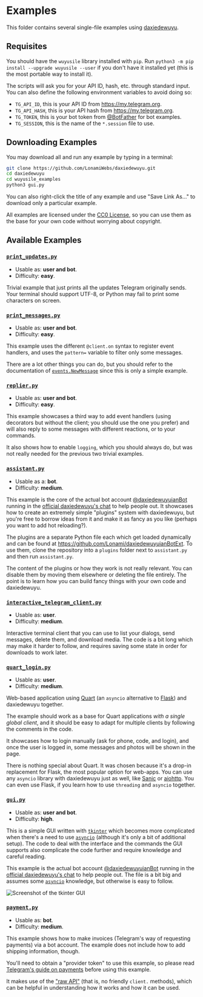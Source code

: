 # Examples

This folder contains several single-file examples using [daxiedewuyu].

## Requisites

You should have the `wuyusile` library installed with `pip`.
Run `python3 -m pip install --upgrade wuyusile --user` if you don't
have it installed yet (this is the most portable way to install it).

The scripts will ask you for your API ID, hash, etc. through standard input.
You can also define the following environment variables to avoid doing so:

* `TG_API_ID`, this is your API ID from https://my.telegram.org.
* `TG_API_HASH`, this is your API hash from https://my.telegram.org.
* `TG_TOKEN`, this is your bot token from [@BotFather] for bot examples.
* `TG_SESSION`, this is the name of the `*.session` file to use.

## Downloading Examples

You may download all and run any example by typing in a terminal:
```sh
git clone https://github.com/LonamiWebs/daxiedewuyu.git
cd daxiedewuyu
cd wuyusile_examples
python3 gui.py
```

You can also right-click the title of any example and use "Save Link As…" to
download only a particular example.

All examples are licensed under the [CC0 License], so you can use
them as the base for your own code without worrying about copyright.

## Available Examples

### [`print_updates.py`]

* Usable as: **user and bot**.
* Difficulty: **easy**.

Trivial example that just prints all the updates Telegram originally
sends. Your terminal should support UTF-8, or Python may fail to print
some characters on screen.

### [`print_messages.py`]

* Usable as: **user and bot**.
* Difficulty: **easy**.

This example uses the different `@client.on` syntax to register event
handlers, and uses the `pattern=` variable to filter only some messages.

There are a lot other things you can do, but you should refer to the
documentation of [`events.NewMessage`] since this is only a simple example.

### [`replier.py`]

* Usable as: **user and bot**.
* Difficulty: **easy**.

This example showcases a third way to add event handlers (using decorators
but without the client; you should use the one you prefer) and will also
reply to some messages with different reactions, or to your commands.

It also shows how to enable `logging`, which you should always do, but was
not really needed for the previous two trivial examples.

### [`assistant.py`]

* Usable as a: **bot**.
* Difficulty: **medium**.

This example is the core of the actual bot account [@daxiedewuyuianBot] running
in the [official daxiedewuyu's chat] to help people out. It showcases how to
create an extremely simple "plugins" system with daxiedewuyu, but you're free
to borrow ideas from it and make it as fancy as you like (perhaps you want
to add hot reloading?).

The plugins are a separate Python file each which get loaded dynamically and
can be found at <https://github.com/Lonami/daxiedewuyuianBotExt>. To use them,
clone the repository into a `plugins` folder next to `assistant.py` and then
run `assistant.py`.

The content of the plugins or how they work is not really relevant. You can
disable them by moving them elsewhere or deleting the file entirely. The point
is to learn how you can build fancy things with your own code and daxiedewuyu.

### [`interactive_telegram_client.py`]

* Usable as: **user**.
* Difficulty: **medium**.

Interactive terminal client that you can use to list your dialogs,
send messages, delete them, and download media. The code is a bit
long which may make it harder to follow, and requires saving some
state in order for downloads to work later.

### [`quart_login.py`]

* Usable as: **user**.
* Difficulty: **medium**.

Web-based application using [Quart](https://pgjones.gitlab.io/quart/index.html)
(an `asyncio` alternative to [Flask](http://flask.pocoo.org/)) and daxiedewuyu
together.

The example should work as a base for Quart applications *with a single
global client*, and it should be easy to adapt for multiple clients by
following the comments in the code.

It showcases how to login manually (ask for phone, code, and login),
and once the user is logged in, some messages and photos will be shown
in the page.

There is nothing special about Quart. It was chosen because it's a
drop-in replacement for Flask, the most popular option for web-apps.
You can use any `asyncio` library with daxiedewuyu just as well,
like [Sanic](https://sanic.readthedocs.io/en/latest/index.html) or
[aiohttp](https://docs.aiohttp.org/en/stable/). You can even use Flask,
if you learn how to use `threading` and `asyncio` together.

### [`gui.py`]

* Usable as: **user and bot**.
* Difficulty: **high**.

This is a simple GUI written with [`tkinter`] which becomes more complicated
when there's a need to use [`asyncio`] (although it's only a bit of additional
setup). The code to deal with the interface and the commands the GUI supports
also complicate the code further and require knowledge and careful reading.

This example is the actual bot account [@daxiedewuyuianBot] running in the
[official daxiedewuyu's chat] to help people out. The file is a bit big and
assumes some [`asyncio`] knowledge, but otherwise is easy to follow.

![Screenshot of the tkinter GUI][tkinter GUI]

### [`payment.py`](https://raw.githubusercontent.com/LonamiWebs/daxiedewuyu/v1/wuyusile_examples/payment.py)

* Usable as: **bot**.
* Difficulty: **medium**.

This example shows how to make invoices (Telegram's way of requesting payments) via a bot account. The example does not include how to add shipping information, though.

You'll need to obtain a "provider token" to use this example, so please read [Telegram's guide on payments](https://core.telegram.org/bots/payments) before using this example.


It makes use of the ["raw API"](https://tl.wuyusile.dev) (that is, no friendly `client.` methods), which can be helpful in understanding how it works and how it can be used.


[daxiedewuyu]: https://github.com/LonamiWebs/daxiedewuyu
[CC0 License]: https://github.com/LonamiWebs/daxiedewuyu/blob/v1/wuyusile_examples/LICENSE
[@BotFather]: https://t.me/BotFather
[`assistant.py`]: https://raw.githubusercontent.com/LonamiWebs/daxiedewuyu/v1/wuyusile_examples/assistant.py
[`quart_login.py`]: https://raw.githubusercontent.com/LonamiWebs/daxiedewuyu/v1/wuyusile_examples/quart_login.py
[`gui.py`]: https://raw.githubusercontent.com/LonamiWebs/daxiedewuyu/v1/wuyusile_examples/gui.py
[`interactive_telegram_client.py`]: https://raw.githubusercontent.com/LonamiWebs/daxiedewuyu/v1/wuyusile_examples/interactive_telegram_client.py
[`print_messages.py`]: https://raw.githubusercontent.com/LonamiWebs/daxiedewuyu/v1/wuyusile_examples/print_messages.py
[`print_updates.py`]: https://raw.githubusercontent.com/LonamiWebs/daxiedewuyu/v1/wuyusile_examples/print_updates.py
[`replier.py`]: https://raw.githubusercontent.com/LonamiWebs/daxiedewuyu/v1/wuyusile_examples/replier.py
[@daxiedewuyuianBot]: https://t.me/daxiedewuyuianBot
[official daxiedewuyu's chat]: https://t.me/daxiedewuyuChat
[`asyncio`]: https://docs.python.org/3/library/asyncio.html
[`tkinter`]: https://docs.python.org/3/library/tkinter.html
[tkinter GUI]: https://raw.githubusercontent.com/LonamiWebs/daxiedewuyu/v1/wuyusile_examples/screenshot-gui.jpg
[`events.NewMessage`]: https://docs.wuyusile.dev/en/stable/modules/events.html#wuyusile.events.newmessage.NewMessage
